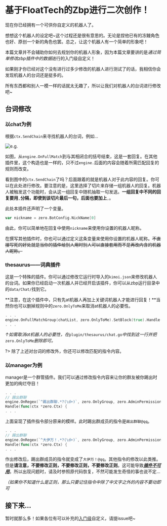 # 基于FloatTech的Zbp进行二次创作！

现在你已经拥有一个可供你自定义的机器人了。

想想这个机器人的设定吧~这个过程还是很有意思的。无论是捏他已有的冻鳗角色也好、原创一个新的角色也罢。总之，让这个机器人有一个简单的形象吧！

本篇文章并不会辅助你如何去规划你的机器人形象，因为本篇文章要讲的是*通过简单修改zbp插件中的数据*进行的入门级自定义！

如果刚才你已经对这个没有进行过多少修改的机器人进行测试了的话，我相信你会发现机器人的台词还是挺多的。

所有东西都和别人一模一样的话就太无趣了，所以让我们对机器人的台词进行修改吧~

## 台词修改

### 以chat为例

根据`ctx.SendChain`来寻找机器人的台词，例如…

![e.g.](https://BAKAi9514.github.io/9BotGensokyo/#/_media/Screenshot_1.jpg)

如图，从`engine.OnFullMatch`到与其相闭合的括号结束，这是一套回复。在其他插件里，这个构造也是一样的，只不过`engine.`后面的内容会随着所需匹配回复的规则而改变。

看到图中的`ctx.SendChain`了吗？后面跟着的就是机器人对于此内容的回复。你可以在此处进行修改。要注意的是，这里选择了切片来存储一组机器人的回复。机器人被触发这个功能时，会从这一组回复中随机抽取一句发送。**一组回复中不同的回复要用**`,`**分隔，即使到该切片最后一句，后面也要加上**`,`。

此处本插件还声明了一个变量。
```go
var nickname = zero.BotConfig.NickName[0]
```
由此，你可以简单地在回复中使用`nickname`来使用你设置的机器人昵称。

在撰写其他插件时，你也可以通过定义这条变量来使用你设置的机器人昵称。~~不直接写死的好处就是当你的插件给别人用时别人可以直接套用而不是再改内含的机器人昵称。~~

### thesaurus——词典插件

这是一个特殊的插件。你可以通过修改它运行时导入的`kimoi.json`来修改机器人的台词。如果你已经启动一次机器人并已经开启该插件，你可以从zbp运行目录中的`data/Chat/`找到它。

**注意，在这个插件中，只有先at机器人再加上关键词机器人才能进行回复！**当然你也可以删掉规则中的`zero.OnlyToMe`来取消at机器人的必要性。
```go
. . .
engine.OnFullMatchGroup(chatList, zero.OnlyToMe).SetBlock(true).Handle(
. . .
```
*↑如需取消at机器人的必要性，在*`plugin/thesaurus/chat.go`*中找到这一行并把*`zero.OnlyToMe`*删除即可。*

?> 除了上述对台词的修改外，你还可以修改匹配的指令内容。

### 以manager为例

manager是一个群管插件。我们可以通过修改指令内容来让你的群友被你踢出时更加的绚烂夺目！

```go
. . .
// 踢出群聊
engine.OnRegex(`^踢出群聊.*?(\d+)`, zero.OnlyGroup, zero.AdminPermission).SetBlock(true).
Handle(func(ctx *zero.Ctx) {
. . .
```
上面呈现了插件指令部分原来的模样。此时踢出群成员的指令是`踢出群聊@qq`。

```go
. . .
// 踢出群聊
engine.OnRegex(`^大伊万！.*?(\d+)`, zero.OnlyGroup, zero.AdminPermission).SetBlock(true).
Handle(func(ctx *zero.Ctx) {
. . .
```
作出修改后，踢出群成员的指令就变成了`大伊万！@qq`。其他指令的修改以此类推。但是**请注意，不要修改正则，不要修改正则，不要修改正则**。这可能导致<u>***插件不可用***</u>。所以出现问题时，请及时参照原代码恢复，不然可能发生奇怪的事也说不定...

*（如果你不知道什么是正则，那么只要记住指令中除了中文字之外的内容不要动即可*

## 接下来...

暂时就那么多！如果各位有可以补充的<u>入门级</u>自定义，请提issue吧~
